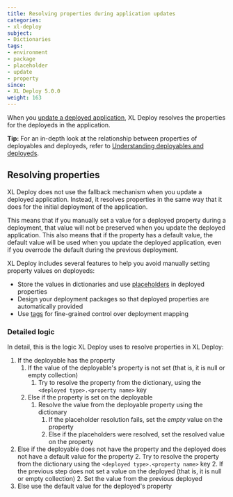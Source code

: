 ```yaml
---
title: Resolving properties during application updates
categories:
- xl-deploy
subject:
- Dictionaries
tags:
- environment
- package
- placeholder
- update
- property
since:
- XL Deploy 5.0.0
weight: 163
---
```


When you [update a deployed application](/xl-deploy/how-to/update-a-deployed-application.html), XL Deploy resolves the properties for the deployeds in the application.

**Tip:** For an in-depth look at the relationship between properties of deployables and deployeds, refer to [Understanding deployables and deployeds](/xl-deploy/concept/understanding-deployables-and-deployeds.html#what-are-the-differences-between-deployables-and-deployeds).

## Resolving properties

XL Deploy does not use the fallback mechanism when you update a deployed application. Instead, it resolves properties in the same way that it does for the initial deployment of the application.

This means that if you manually set a value for a deployed property during a deployment, that value will not be preserved when you update the deployed application. This also means that if the property has a default value, the default value will be used when you update the deployed application, even if you overrode the default during the previous deployment.

XL Deploy includes several features to help you avoid manually setting property values on deployeds:

* Store the values in dictionaries and use [placeholders](/xl-deploy/how-to/using-placeholders-in-xl-deploy.html) in deployed properties
* Design your deployment packages so that deployed properties are automatically provided
* Use [tags](/xl-deploy/concept/using-tags-to-configure-deployments.html) for fine-grained control over deployment mapping

### Detailed logic

In detail, this is the logic XL Deploy uses to resolve properties in XL Deploy:

1. If the deployable has the property
    1. If the value of the deployable's property is not set (that is, it is null or empty collection)
        1. Try to resolve the property from the dictionary, using the `<deployed type>.<property name>` key
    1. Else if the property is set on the deployable
        1. Resolve the value from the deployable property using the dictionary
            1. If the placeholder resolution fails, set the _empty_ value on the property
            1. Else if the placeholders were resolved, set the resolved value on the property
2. Else if the deployable does not have the property and the deployed does not have a default value for the property
    2. Try to resolve the property from the dictionary using the `<deployed type>.<property name>` key
    2. If the previous step does not set a value on the deployed (that is, it is null or empty collection)
        2. Set the value from the previous deployed
3. Else use the default value for the deployed's property
